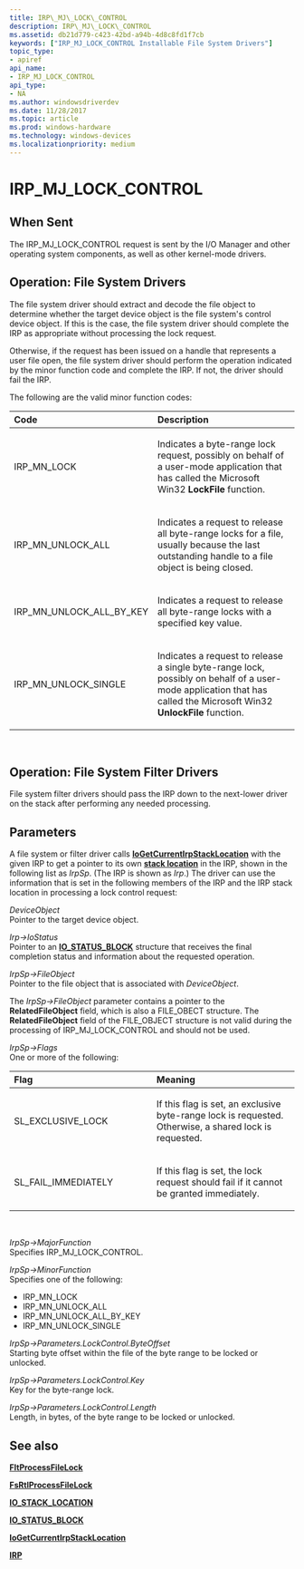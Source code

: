 ```yaml
---
title: IRP\_MJ\_LOCK\_CONTROL
description: IRP\_MJ\_LOCK\_CONTROL
ms.assetid: db21d779-c423-42bd-a94b-4d8c8fd1f7cb
keywords: ["IRP_MJ_LOCK_CONTROL Installable File System Drivers"]
topic_type:
- apiref
api_name:
- IRP_MJ_LOCK_CONTROL
api_type:
- NA
ms.author: windowsdriverdev
ms.date: 11/28/2017
ms.topic: article
ms.prod: windows-hardware
ms.technology: windows-devices
ms.localizationpriority: medium
---
```


# IRP\_MJ\_LOCK\_CONTROL


## When Sent


The IRP\_MJ\_LOCK\_CONTROL request is sent by the I/O Manager and other operating system components, as well as other kernel-mode drivers.

## Operation: File System Drivers


The file system driver should extract and decode the file object to determine whether the target device object is the file system's control device object. If this is the case, the file system driver should complete the IRP as appropriate without processing the lock request.

Otherwise, if the request has been issued on a handle that represents a user file open, the file system driver should perform the operation indicated by the minor function code and complete the IRP. If not, the driver should fail the IRP.

The following are the valid minor function codes:

<table>
<colgroup>
<col width="50%" />
<col width="50%" />
</colgroup>
<thead>
<tr class="header">
<th align="left">Code</th>
<th align="left">Description</th>
</tr>
</thead>
<tbody>
<tr class="odd">
<td align="left"><p>IRP_MN_LOCK</p></td>
<td align="left"><p>Indicates a byte-range lock request, possibly on behalf of a user-mode application that has called the Microsoft Win32 <strong>LockFile</strong> function.</p></td>
</tr>
<tr class="even">
<td align="left"><p>IRP_MN_UNLOCK_ALL</p></td>
<td align="left"><p>Indicates a request to release all byte-range locks for a file, usually because the last outstanding handle to a file object is being closed.</p></td>
</tr>
<tr class="odd">
<td align="left"><p>IRP_MN_UNLOCK_ALL_BY_KEY</p></td>
<td align="left"><p>Indicates a request to release all byte-range locks with a specified key value.</p></td>
</tr>
<tr class="even">
<td align="left"><p>IRP_MN_UNLOCK_SINGLE</p></td>
<td align="left"><p>Indicates a request to release a single byte-range lock, possibly on behalf of a user-mode application that has called the Microsoft Win32 <strong>UnlockFile</strong> function.</p></td>
</tr>
</tbody>
</table>

 

## Operation: File System Filter Drivers


File system filter drivers should pass the IRP down to the next-lower driver on the stack after performing any needed processing.

## Parameters


A file system or filter driver calls [**IoGetCurrentIrpStackLocation**](https://msdn.microsoft.com/library/windows/hardware/ff549174) with the given IRP to get a pointer to its own [**stack location**](https://msdn.microsoft.com/library/windows/hardware/ff550659) in the IRP, shown in the following list as *IrpSp*. (The IRP is shown as *Irp*.) The driver can use the information that is set in the following members of the IRP and the IRP stack location in processing a lock control request:

<a href="" id="deviceobject"></a>*DeviceObject*  
Pointer to the target device object.

<a href="" id="irp--iostatus"></a>*Irp-&gt;IoStatus*  
Pointer to an [**IO\_STATUS\_BLOCK**](https://msdn.microsoft.com/library/windows/hardware/ff550671) structure that receives the final completion status and information about the requested operation.

<a href="" id="irpsp--fileobject"></a>*IrpSp-&gt;FileObject*  
Pointer to the file object that is associated with *DeviceObject*.

The *IrpSp-&gt;FileObject* parameter contains a pointer to the **RelatedFileObject** field, which is also a FILE\_OBECT structure. The **RelatedFileObject** field of the FILE\_OBJECT structure is not valid during the processing of IRP\_MJ\_LOCK\_CONTROL and should not be used.

<a href="" id="irpsp--flags"></a>*IrpSp-&gt;Flags*  
One or more of the following:

<table>
<colgroup>
<col width="50%" />
<col width="50%" />
</colgroup>
<thead>
<tr class="header">
<th align="left">Flag</th>
<th align="left">Meaning</th>
</tr>
</thead>
<tbody>
<tr class="odd">
<td align="left"><p>SL_EXCLUSIVE_LOCK</p></td>
<td align="left"><p>If this flag is set, an exclusive byte-range lock is requested. Otherwise, a shared lock is requested.</p></td>
</tr>
<tr class="even">
<td align="left"><p>SL_FAIL_IMMEDIATELY</p></td>
<td align="left"><p>If this flag is set, the lock request should fail if it cannot be granted immediately.</p></td>
</tr>
</tbody>
</table>

 

<a href="" id="irpsp--majorfunction"></a>*IrpSp-&gt;MajorFunction*  
Specifies IRP\_MJ\_LOCK\_CONTROL.

<a href="" id="irpsp--minorfunction"></a>*IrpSp-&gt;MinorFunction*  
Specifies one of the following:

-   IRP\_MN\_LOCK
-   IRP\_MN\_UNLOCK\_ALL
-   IRP\_MN\_UNLOCK\_ALL\_BY\_KEY
-   IRP\_MN\_UNLOCK\_SINGLE

<a href="" id="irpsp--parameters-lockcontrol-byteoffset"></a>*IrpSp-&gt;Parameters.LockControl.ByteOffset*  
Starting byte offset within the file of the byte range to be locked or unlocked.

<a href="" id="irpsp--parameters-lockcontrol-key"></a>*IrpSp-&gt;Parameters.LockControl.Key*  
Key for the byte-range lock.

<a href="" id="irpsp--parameters-lockcontrol-length"></a>*IrpSp-&gt;Parameters.LockControl.Length*  
Length, in bytes, of the byte range to be locked or unlocked.

## See also


[**FltProcessFileLock**](https://msdn.microsoft.com/library/windows/hardware/ff543427)

[**FsRtlProcessFileLock**](https://msdn.microsoft.com/library/windows/hardware/ff547166)

[**IO\_STACK\_LOCATION**](https://msdn.microsoft.com/library/windows/hardware/ff550659)

[**IO\_STATUS\_BLOCK**](https://msdn.microsoft.com/library/windows/hardware/ff550671)

[**IoGetCurrentIrpStackLocation**](https://msdn.microsoft.com/library/windows/hardware/ff549174)

[**IRP**](https://msdn.microsoft.com/library/windows/hardware/ff550694)

 

 






